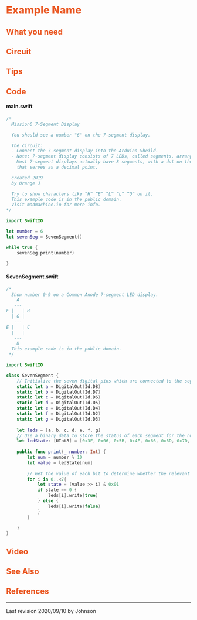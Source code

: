# <span style="color:#EA5823;font-weight:800">Example Name</span>


## <span style="color:#EA5823;font-weight:700">What you need</span>


## <span style="color:#EA5823;font-weight:700">Circuit</span>


## <span style="color:#EA5823;font-weight:700">Tips</span>


## <span style="color:#EA5823;font-weight:700">Code</span>

#### main.swift
```swift
/*
  Mission6 7-Segment Display

  You should see a number "6" on the 7-segment display.

  The circuit:
  - Connect the 7-segment display into the Arduino Sheild.
  - Note: 7-segment display consists of 7 LEDs, called segments, arranged in the shape of an “8”. 
    Most 7-segment displays actually have 8 segments, with a dot on the right side of the digit 
    that serves as a decimal point.

  created 2019
  by Orange J

  Try to show characters like “H” “E” “L” “L” “O” on it. 
  This example code is in the public domain.
  Visit madmachine.io for more info.
*/

import SwiftIO

let number = 6
let sevenSeg = SevenSegment()

while true {
    sevenSeg.print(number)

}

```

#### SevenSegment.swift
```swift
/*
  Show number 0-9 on a Common Anode 7-segment LED display.
    A
   ---
F |   | B
  | G |
   ---
E |   | C
  |   |
   ---
    D
  This example code is in the public domain.
 */

import SwiftIO

class SevenSegment {
    // Initialize the seven digital pins which are connected to the segment pins.
    static let a = DigitalOut(Id.D8)
    static let b = DigitalOut(Id.D7)
    static let c = DigitalOut(Id.D6)
    static let d = DigitalOut(Id.D5)
    static let e = DigitalOut(Id.D4)
    static let f = DigitalOut(Id.D2)
    static let g = DigitalOut(Id.D3)
    
    let leds = [a, b, c, d, e, f, g]
    // Use a binary data to store the status of each segment for the number from 0 to zero.
	let ledState: [UInt8] = [0x3F, 0x06, 0x5B, 0x4F, 0x66, 0x6D, 0x7D, 0x07, 0x7F, 0x6F]
    
    public func print(_ number: Int) {
        let num = number % 10
        let value = ledState[num] 
        
        // Get the value of each bit to determine whether the relevant segment is on or off.
        for i in 0..<7{
            let state = (value >> i) & 0x01
            if state == 0 {
                leds[i].write(true)
            } else {
                leds[i].write(false)
            }   
        }

    }
}

```

## <span style="color:#EA5823;font-weight:700">Video</span>


## <span style="color:#EA5823;font-weight:700">See Also</span>


## <span style="color:#EA5823;font-weight:700">References</span>

---
Last revision 2020/09/10 by Johnson